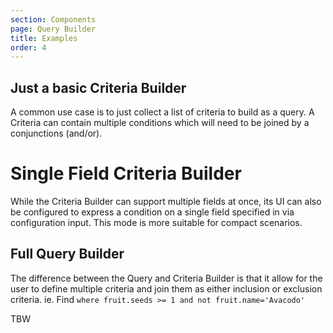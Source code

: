 ```yaml
---
section: Components
page: Query Builder
title: Examples
order: 4
---
```


## Just a basic Criteria Builder

A common use case is to just collect a list of criteria to build as a query.  A Criteria can contain multiple conditions which will need to be joined by a conjunctions (and/or).

<code-example example="just-criteria"></code-example>

# Single Field Criteria Builder

While the Criteria Builder can support multiple fields at once, its UI can also be configured to express a condition on a single field specified in via configuration input. This mode is more suitable for compact scenarios.

<code-example example="single-field-criteria"></code-example>

## Full Query Builder

The difference between the Query and Criteria Builder is that it allow for the user to define multiple criteria and join them as either inclusion or exclusion criteria.  ie. Find `where fruit.seeds >= 1 and not fruit.name='Avacodo'`

TBW
<!-- <code-example example="just-criteria"></code-example> -->